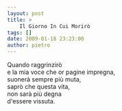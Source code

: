 ```yaml
---
layout: post
title: >
    Il Giorno In Cui Morirò
tags: []
date: 2009-01-18 23:23:00
author: pietro
---
```

Quando raggrinzirò<br/>e la mia voce che or pagine impregna,<br/>suonerà sempre più muta,<br/>saprò che questa vita,<br/>non sarà più degna<br/>d'essere vissuta.
